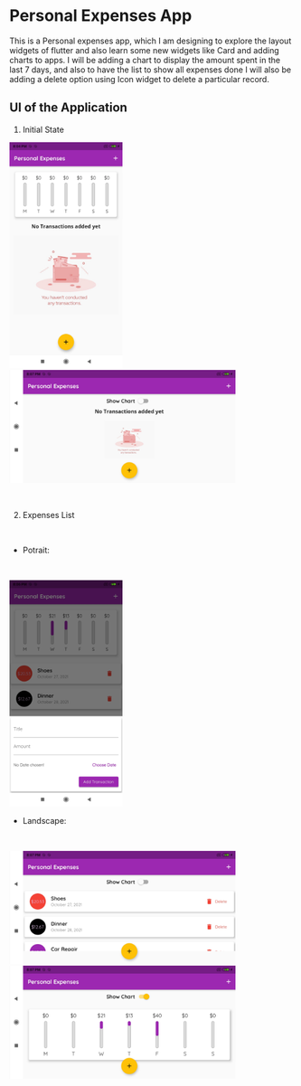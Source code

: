 # Personal Expenses App

This is a Personal expenses app, which I am designing to explore the layout widgets of flutter and also learn some new widgets like Card and adding charts to apps.
I will be adding a chart to display the amount spent in the last 7 days, and also to have the list to show all expenses done
I will also be adding a delete option using Icon widget to delete a particular record. 


## UI of the Application

1. Initial State

<p float="left">
  <img src="assets/images/potrait_emptylist.jpg" width="200" height="400" /> </t>
  <img src="assets/images/landscape_emptylist.jpg" width="400" height="200" />
</p>

<br>

2. Expenses List
<br>

* Potrait:

<br>
<p float="left">
<img src="assets/images/potrait_list_chart.jpg" width="200" height="400" />
</p>

* Landscape:

<br>
<p float="left">
<img src="assets/images/landscape_list.jpg" width="400" height="200" />
<img src="assets/images/landscape_chart.jpg" width="400" height="200" />
</p>

